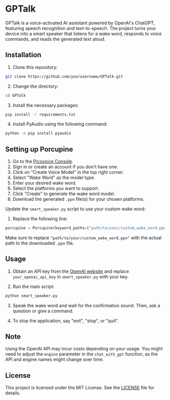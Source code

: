 # GPTalk

GPTalk is a voice-activated AI assistant powered by OpenAI's ChatGPT, featuring speech recognition and text-to-speech. The project turns your device into a smart speaker that listens for a wake word, responds to voice commands, and reads the generated text aloud.

## Installation

1. Clone this repository:

```bash
git clone https://github.com/yourusername/GPTalk.git
```

2. Change the directory:

```bash
cd GPTalk
```

3. Install the necessary packages:

```bash
pip install -r requirements.txt
```

4. Install PyAudio using the following command:

```bash
python -m pip install pyaudio
```

## Setting up Porcupine

1. Go to the [Picovoice Console](https://console.picovoice.ai/).
2. Sign in or create an account if you don't have one.
3. Click on "Create Voice Model" in the top right corner.
4. Select "Wake Word" as the model type.
5. Enter your desired wake word.
6. Select the platforms you want to support.
7. Click "Create" to generate the wake word model.
8. Download the generated `.ppn` file(s) for your chosen platforms.

Update the `smart_speaker.py` script to use your custom wake word:

1. Replace the following line:

```python
porcupine = Porcupine(keyword_paths=["path/to/your/custom_wake_word.ppn"])
```

Make sure to replace `"path/to/your/custom_wake_word.ppn"` with the actual path to the downloaded `.ppn` file.

## Usage

1. Obtain an API key from the [OpenAI website](https://beta.openai.com/signup/) and replace `your_openai_api_key` in `smart_speaker.py` with your key.

2. Run the main script:

```bash
python smart_speaker.py
```

3. Speak the wake word and wait for the confirmation sound. Then, ask a question or give a command.

4. To stop the application, say "exit", "stop", or "quit".

## Note

Using the OpenAI API may incur costs depending on your usage. You might need to adjust the `engine` parameter in the `chat_with_gpt` function, as the API and engine names might change over time.

## License

This project is licensed under the MIT License. See the [LICENSE](LICENSE) file for details.
